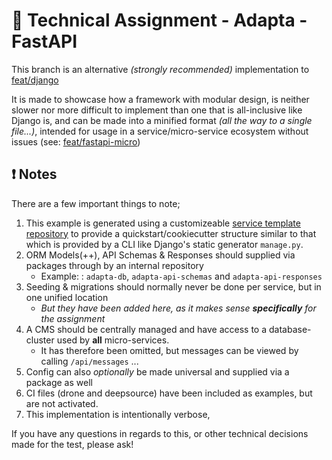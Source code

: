 # 🚀 Technical Assignment - Adapta - FastAPI
This branch is an alternative *(strongly recommended)* implementation to [feat/django](https://github.com/str00bs/TA_Adapta/tree/feat/fastapi)

It is made to showcase how a framework with modular design, is neither slower nor more difficult to implement than one that is all-inclusive like Django is, 
and can be made into a minified format *(all the way to a single file...)*, intended for usage in a service/micro-service ecosystem without issues (see: [feat/fastapi-micro](https://github.com/str00bs/TA_Adapta/tree/feat/fastapi-micro))


## ❗ Notes
There are a few important things to note;
1. This example is generated using a customizeable [service template repository](https://docs.github.com/en/repositories/creating-and-managing-repositories/creating-a-template-repository) 
   to provide a quickstart/cookiecutter structure similar to that which is provided by a CLI like Django's static generator `manage.py`. 
2. ORM Models(++), API Schemas & Responses should supplied via packages through by an internal repository
   - Example: : `adapta-db`, `adapta-api-schemas` and `adapta-api-responses`
3. Seeding & migrations should normally never be done per service, but in one unified location
   - *But they have been added here, as it makes sense **specifically** for the assignment*
4. A CMS should be centrally managed and have access to a database-cluster used by **all** micro-services.
   - It has therefore been omitted, but messages can be viewed by calling `/api/messages` ...
5. Config can also *optionally* be made universal and supplied via a package as well
6. CI files (drone and deepsource) have been included as examples, but are not activated.
7. This implementation is intentionally verbose,

If you have any questions in regards to this, or other technical decisions made for the test, please ask!
